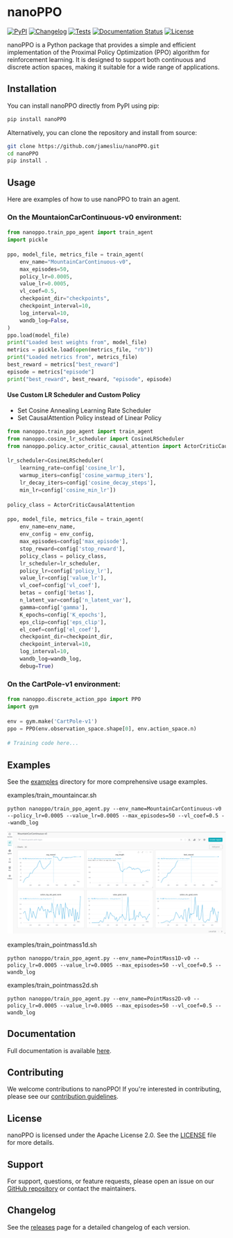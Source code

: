 # nanoPPO

[![PyPI](https://img.shields.io/pypi/v/nanoPPO.svg)](https://pypi.org/project/nanoPPO/)
[![Changelog](https://img.shields.io/github/v/release/jamesliu/nanoPPO?include_prereleases&label=changelog)](https://github.com/jamesliu/nanoPPO/releases)
[![Tests](https://github.com/jamesliu/nanoPPO/workflows/Test/badge.svg)](https://github.com/jamesliu/nanoPPO/actions?query=workflow%3ATest)
[![Documentation Status](https://readthedocs.org/projects/nanoPPO/badge/?version=stable)](http://nanoPPO.readthedocs.org/en/stable/?badge=stable)
[![License](https://img.shields.io/badge/license-Apache%202.0-blue.svg)](https://github.com/jamesliu/nanoPPO/blob/main/LICENSE)

nanoPPO is a Python package that provides a simple and efficient implementation of the Proximal Policy Optimization (PPO) algorithm for reinforcement learning. It is designed to support both continuous and discrete action spaces, making it suitable for a wide range of applications.

## Installation

You can install nanoPPO directly from PyPI using pip:

```bash
pip install nanoPPO
```

Alternatively, you can clone the repository and install from source:

```bash
git clone https://github.com/jamesliu/nanoPPO.git
cd nanoPPO
pip install .
```

## Usage

Here are examples of how to use nanoPPO to train an agent.

### On the MountaionCarContinuous-v0 environment:

```python
from nanoppo.train_ppo_agent import train_agent
import pickle

ppo, model_file, metrics_file = train_agent(
    env_name="MountainCarContinuous-v0",
    max_episodes=50,
    policy_lr=0.0005,
    value_lr=0.0005,
    vl_coef=0.5,
    checkpoint_dir="checkpoints",
    checkpoint_interval=10,
    log_interval=10,
    wandb_log=False,
)
ppo.load(model_file)
print("Loaded best weights from", model_file)
metrics = pickle.load(open(metrics_file, "rb"))
print("Loaded metrics from", metrics_file)
best_reward = metrics["best_reward"]
episode = metrics["episode"]
print("best_reward", best_reward, "episode", episode)
```

#### Use Custom LR Scheduler and Custom Policy

* Set Cosine Annealing Learning Rate Scheduler
* Set CausalAttention Policy instead of Linear Policy

```python
from nanoppo.train_ppo_agent import train_agent
from nanoppo.cosine_lr_scheduler import CosineLRScheduler
from nanoppo.policy.actor_critic_causal_attention import ActorCriticCausalAttention

lr_scheduler=CosineLRScheduler(
    learning_rate=config['cosine_lr'], 
    warmup_iters=config['cosine_warmup_iters'], 
    lr_decay_iters=config['cosine_decay_steps'], 
    min_lr=config['cosine_min_lr'])

policy_class = ActorCriticCausalAttention

ppo, model_file, metrics_file = train_agent(
    env_name=env_name,
    env_config = env_config, 
    max_episodes=config['max_episode'],
    stop_reward=config['stop_reward'],
    policy_class = policy_class,
    lr_scheduler=lr_scheduler,
    policy_lr=config['policy_lr'],
    value_lr=config['value_lr'],
    vl_coef=config['vl_coef'],
    betas = config['betas'],
    n_latent_var=config['n_latent_var'],
    gamma=config['gamma'],
    K_epochs=config['K_epochs'],
    eps_clip=config['eps_clip'],
    el_coef=config['el_coef'],
    checkpoint_dir=checkpoint_dir,
    checkpoint_interval=10,
    log_interval=10,
    wandb_log=wandb_log,
    debug=True)
```

### On the CartPole-v1 environment:

```python
from nanoppo.discrete_action_ppo import PPO
import gym

env = gym.make('CartPole-v1')
ppo = PPO(env.observation_space.shape[0], env.action_space.n)

# Training code here...
```
## Examples
See the [examples](https://github.com/jamesliu/nanoPPO/tree/main/examples) directory for more comprehensive usage examples.

examples/train_mountaincar.sh

```
python nanoppo/train_ppo_agent.py --env_name=MountainCarContinuous-v0 --policy_lr=0.0005 --value_lr=0.0005 --max_episodes=50 --vl_coef=0.5 --wandb_log
```
![mountaincar](assets/MountainCarContinuous-v0.png)

examples/train_pointmass1d.sh

```
python nanoppo/train_ppo_agent.py --env_name=PointMass1D-v0 --policy_lr=0.0005 --value_lr=0.0005 --max_episodes=50 --vl_coef=0.5 --wandb_log
```

examples/train_pointmass2d.sh

```
python nanoppo/train_ppo_agent.py --env_name=PointMass2D-v0 --policy_lr=0.0005 --value_lr=0.0005 --max_episodes=50 --vl_coef=0.5 --wandb_log
```

## Documentation

Full documentation is available [here](https://nanoppo.readthedocs.io/en/latest/).

## Contributing

We welcome contributions to nanoPPO! If you're interested in contributing, please see our [contribution guidelines](https://github.com/jamesliu/nanoPPO/blob/main/CONTRIBUTING.md).

## License

nanoPPO is licensed under the Apache License 2.0. See the [LICENSE](https://github.com/jamesliu/nanoPPO/blob/main/LICENSE) file for more details.

## Support

For support, questions, or feature requests, please open an issue on our [GitHub repository](https://github.com/jamesliu/nanoPPO/issues) or contact the maintainers.

## Changelog

See the [releases](https://github.com/jamesliu/nanoPPO/releases) page for a detailed changelog of each version.


